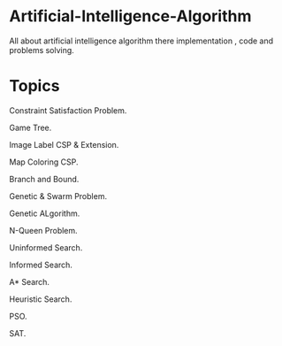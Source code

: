 # Artificial-Intelligence-Algorithm
All about artificial intelligence algorithm there implementation , code and problems solving.

# Topics

Constraint Satisfaction Problem.

Game Tree.

Image Label CSP & Extension.

Map Coloring CSP.

Branch and Bound.

Genetic & Swarm Problem.

Genetic ALgorithm.

N-Queen Problem.

Uninformed Search.

Informed Search.

A* Search.

Heuristic Search.

PSO.

SAT.
